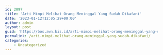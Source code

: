 ```yaml
---
id: 2097
title: 'Arti Mimpi Melihat Orang Meninggal Yang Sudah Dikafani'
date: '2023-01-12T12:05:29+00:00'
author: admin
layout: post
guid: 'https://bos.awn.biz.id/arti-mimpi-melihat-orang-meninggal-yang-sudah-dikafani/'
permalink: /arti-mimpi-melihat-orang-meninggal-yang-sudah-dikafani/
categories:
    - Uncategorized
---
```


